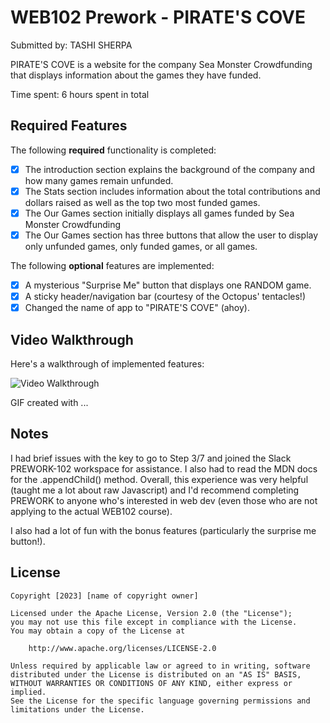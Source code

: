 # WEB102 Prework - PIRATE'S COVE

Submitted by: TASHI SHERPA

PIRATE'S COVE is a website for the company Sea Monster Crowdfunding that displays information about the games they have funded.

Time spent: 6 hours spent in total

## Required Features

The following **required** functionality is completed:

- [x] The introduction section explains the background of the company and how many games remain unfunded.
- [x] The Stats section includes information about the total contributions and dollars raised as well as the top two most funded games.
- [x] The Our Games section initially displays all games funded by Sea Monster Crowdfunding
- [x] The Our Games section has three buttons that allow the user to display only unfunded games, only funded games, or all games.

The following **optional** features are implemented:

- [x] A mysterious "Surprise Me" button that displays one RANDOM game.
- [x] A sticky header/navigation bar (courtesy of the Octopus' tentacles!)
- [x] Changed the name of app to "PIRATE'S COVE" (ahoy).

## Video Walkthrough

Here's a walkthrough of implemented features:

<img src='http://i.imgur.com/link/to/your/gif/file.gif' title='Video Walkthrough' width='' alt='Video Walkthrough' />

<!-- Replace this with whatever GIF tool you used! -->

GIF created with ...

<!-- Recommended tools:
[Kap](https://getkap.co/) for macOS
[ScreenToGif](https://www.screentogif.com/) for Windows
[peek](https://github.com/phw/peek) for Linux. -->

## Notes

I had brief issues with the key to go to Step 3/7 and joined the Slack PREWORK-102 workspace for assistance. I also
had to read the MDN docs for the .appendChild() method. Overall, this experience was very helpful (taught me a lot about raw Javascript) and I'd recommend completing PREWORK to anyone who's interested in web dev (even those who are
not applying to the actual WEB102 course).

I also had a lot of fun with the bonus features (particularly the surprise me button!).

## License

    Copyright [2023] [name of copyright owner]

    Licensed under the Apache License, Version 2.0 (the "License");
    you may not use this file except in compliance with the License.
    You may obtain a copy of the License at

        http://www.apache.org/licenses/LICENSE-2.0

    Unless required by applicable law or agreed to in writing, software
    distributed under the License is distributed on an "AS IS" BASIS,
    WITHOUT WARRANTIES OR CONDITIONS OF ANY KIND, either express or implied.
    See the License for the specific language governing permissions and
    limitations under the License.
